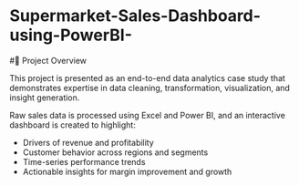 # Supermarket-Sales-Dashboard-using-PowerBI-

#🚀 Project Overview

This project is presented as an end-to-end data analytics case study that demonstrates expertise in data cleaning, transformation, visualization, and insight generation.

Raw sales data is processed using Excel and Power BI, and an interactive dashboard is created to highlight:

- Drivers of revenue and profitability
- Customer behavior across regions and segments
- Time-series performance trends
- Actionable insights for margin improvement and growth
